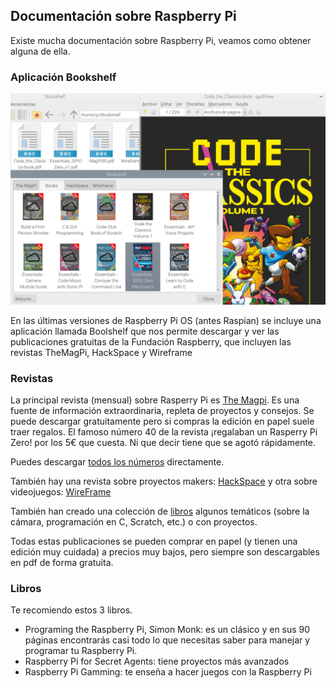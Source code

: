 ## Documentación sobre Raspberry Pi

Existe mucha documentación sobre Raspberry Pi, veamos como obtener alguna de ella.

### Aplicación Bookshelf

![](./images/bookself.png)

En las últimas versiones de Raspberry Pi OS (antes Raspian) se incluye una aplicación llamada Boolshelf que nos permite descargar y ver las publicaciones gratuitas de la Fundación Raspberry, que incluyen las revistas TheMagPi, HackSpace y Wireframe

### Revistas

La principal revista (mensual) sobre Rasperry Pi es [The Magpi](https://magpi.raspberrypi.com/). Es una fuente de información extraordinaria, repleta de proyectos y consejos. Se puede descargar gratuitamente pero si compras la edición en papel suele traer regalos. El famoso número 40 de la revista ¡regalaban un Rasperry Pi Zero! por los 5€ que cuesta. Ni que decir tiene que se agotó rápidamente.

Puedes descargar [todos los números](https://magpi.raspberrypi.com/issues) directamente.

También hay una revista sobre proyectos makers: [HackSpace](https://hackspace.raspberrypi.com/) y otra sobre videojuegos: [WireFrame](https://wireframe.raspberrypi.com/)

También han creado una colección de [libros](https://magpi.raspberrypi.com/books) algunos temáticos (sobre la cámara, programación en C, Scratch, etc.) o con proyectos.

Todas estas publicaciones se pueden comprar en papel (y tienen una edición muy cuidada) a precios muy bajos, pero siempre son descargables en pdf de forma gratuita.

### Libros

Te recomiendo estos 3 libros.  

* Programing the Raspberry Pi, Simon Monk: es un clásico y en sus 90 páginas encontrarás casi todo lo que necesitas saber para manejar y programar tu Raspberry Pi.
* Raspberry Pi for Secret Agents: tiene proyectos más avanzados
* Raspberry Pi Gamming: te enseña a hacer juegos con la Raspberry Pi


